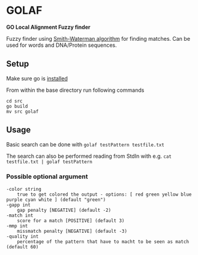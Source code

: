 # GOLAF

****GO** **L**ocal **A**lignment **F**uzzy finder**

Fuzzy finder using [Smith-Waterman algorithm](https://en.wikipedia.org/wiki/Smith%E2%80%93Waterman_algorithm) for finding matches. Can be used for words and DNA/Protein sequences.

## Setup

Make sure go is [installed](https://go.dev/doc/install)

From within the base directory run following commands

```
cd src
go build
mv src golaf
```

## Usage

Basic search can be done with `golaf testPattern testfile.txt`

The search can also be performed reading from StdIn with e.g. `cat testfile.txt | golaf testPattern`

### Possible optional argument

```
-color string
    true to get colored the output - options: [ red green yellow blue purple cyan white ] (default "green")
-gapp int
    gap penalty [NEGATIVE] (default -2)
-match int
    score for a match [POSITIVE] (default 3)
-mmp int
    missmatch penalty [NEGATIVE] (default -3)
-quality int
    percentage of the pattern that have to macht to be seen as match (default 60)
```
